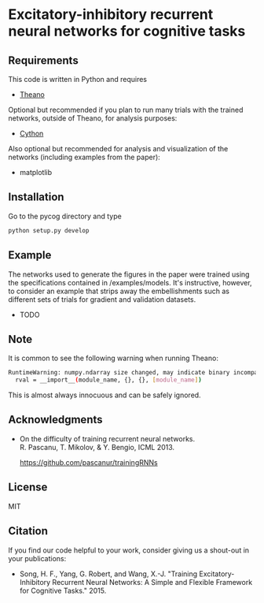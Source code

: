 # Excitatory-inhibitory recurrent neural networks for cognitive tasks

## Requirements

This code is written in Python and requires

* [Theano](http://deeplearning.net/software/theano/)

Optional but recommended if you plan to run many trials with the trained networks, outside of Theano, for analysis purposes:

* [Cython](http://cython.org/)

Also optional but recommended for analysis and visualization of the networks (including examples from the paper):

* matplotlib

## Installation

Go to the pycog directory and type

```bash
python setup.py develop
```

## Example

The networks used to generate the figures in the paper were trained using the specifications contained in /examples/models. It's instructive, however, to consider an example that strips away the embellishments such as different sets of trials for gradient and validation datasets.

* TODO

## Note

It is common to see the following warning when running Theano:

```bash
RuntimeWarning: numpy.ndarray size changed, may indicate binary incompatibility
  rval = __import__(module_name, {}, {}, [module_name])
```

This is almost always innocuous and can be safely ignored.

## Acknowledgments

* On the difficulty of training recurrent neural networks.                                         
  R. Pascanu, T. Mikolov, & Y. Bengio, ICML 2013.                                                  
                                                                                                   
  https://github.com/pascanur/trainingRNNs

## License

MIT

## Citation

If you find our code helpful to your work, consider giving us a shout-out in your publications:

* Song, H. F., Yang, G. Robert, and Wang, X.-J. "Training Excitatory-Inhibitory Recurrent Neural Networks: A Simple and Flexible Framework for Cognitive Tasks." 2015.
